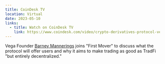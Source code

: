 ```yaml
---
title: CoinDesk TV
location: Virtual
date: 2023-05-10
links:
  - title: Watch on CoinDesk TV
    link: https://www.coindesk.com/video/crypto-derivatives-protocol-vegas-mainnet-goes-live-for-futures-options-trading/
---
```


Vega Founder <a href="https://twitter.com/barnabee" target="_blank">Barney Mannerings</a> joins "First Mover" to discuss what the protocol will offer users and why it aims to make trading as good as TradFi "but entirely decentralized."

